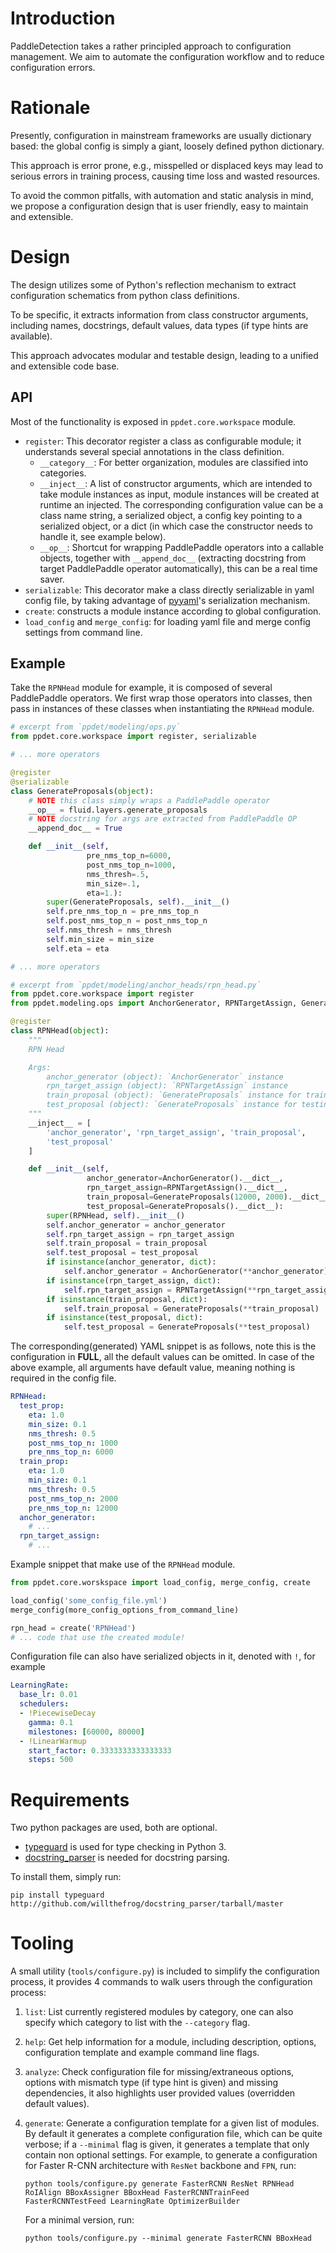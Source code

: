 # Introduction

PaddleDetection takes a rather principled approach to configuration management. We aim to automate the configuration workflow and to reduce configuration errors.


# Rationale

Presently, configuration in mainstream frameworks are usually dictionary based: the global config is simply a giant, loosely defined python dictionary.

This approach is error prone, e.g., misspelled or displaced keys may lead to serious errors in training process, causing time loss and wasted resources.

To avoid the common pitfalls, with automation and static analysis in mind, we propose a configuration design that is user friendly, easy to maintain and extensible.


# Design

The design utilizes some of Python's reflection mechanism to extract configuration schematics from python class definitions.

To be specific, it extracts information from class constructor arguments, including names, docstrings, default values, data types (if type hints are available).

This approach advocates modular and testable design, leading to a unified and extensible code base.


## API

Most of the functionality is exposed in `ppdet.core.workspace` module.

-   `register`: This decorator register a class as configurable module; it understands several special annotations in the class definition.
    -   `__category__`: For better organization, modules are classified into categories.
    -   `__inject__`: A list of constructor arguments, which are intended to take module instances as input, module instances will be created at runtime an injected. The corresponding configuration value can be a class name string, a serialized object, a config key pointing to a serialized object, or a dict (in which case the constructor needs to handle it, see example below).
    -   `__op__`: Shortcut for wrapping PaddlePaddle operators into a callable objects, together with `__append_doc__` (extracting docstring from target PaddlePaddle operator automatically), this can be a real time saver.
-   `serializable`: This decorator make a class directly serializable in yaml config file, by taking advantage of [pyyaml](https://pyyaml.org/wiki/PyYAMLDocumentation)'s serialization mechanism.
-   `create`: constructs a module instance according to global configuration.
-   `load_config` and `merge_config`: for loading yaml file and merge config settings from command line.


## Example

Take the `RPNHead` module for example, it is composed of several PaddlePaddle operators. We first wrap those operators into classes, then pass in instances of these classes when instantiating the `RPNHead` module.

```python
# excerpt from `ppdet/modeling/ops.py`
from ppdet.core.workspace import register, serializable

# ... more operators

@register
@serializable
class GenerateProposals(object):
    # NOTE this class simply wraps a PaddlePaddle operator
    __op__ = fluid.layers.generate_proposals
    # NOTE docstring for args are extracted from PaddlePaddle OP
    __append_doc__ = True

    def __init__(self,
                 pre_nms_top_n=6000,
                 post_nms_top_n=1000,
                 nms_thresh=.5,
                 min_size=.1,
                 eta=1.):
        super(GenerateProposals, self).__init__()
        self.pre_nms_top_n = pre_nms_top_n
        self.post_nms_top_n = post_nms_top_n
        self.nms_thresh = nms_thresh
        self.min_size = min_size
        self.eta = eta

# ... more operators

# excerpt from `ppdet/modeling/anchor_heads/rpn_head.py`
from ppdet.core.workspace import register
from ppdet.modeling.ops import AnchorGenerator, RPNTargetAssign, GenerateProposals

@register
class RPNHead(object):
    """
    RPN Head

    Args:
        anchor_generator (object): `AnchorGenerator` instance
        rpn_target_assign (object): `RPNTargetAssign` instance
        train_proposal (object): `GenerateProposals` instance for training
        test_proposal (object): `GenerateProposals` instance for testing
    """
    __inject__ = [
        'anchor_generator', 'rpn_target_assign', 'train_proposal',
        'test_proposal'
    ]

    def __init__(self,
                 anchor_generator=AnchorGenerator().__dict__,
                 rpn_target_assign=RPNTargetAssign().__dict__,
                 train_proposal=GenerateProposals(12000, 2000).__dict__,
                 test_proposal=GenerateProposals().__dict__):
        super(RPNHead, self).__init__()
        self.anchor_generator = anchor_generator
        self.rpn_target_assign = rpn_target_assign
        self.train_proposal = train_proposal
        self.test_proposal = test_proposal
        if isinstance(anchor_generator, dict):
            self.anchor_generator = AnchorGenerator(**anchor_generator)
        if isinstance(rpn_target_assign, dict):
            self.rpn_target_assign = RPNTargetAssign(**rpn_target_assign)
        if isinstance(train_proposal, dict):
            self.train_proposal = GenerateProposals(**train_proposal)
        if isinstance(test_proposal, dict):
            self.test_proposal = GenerateProposals(**test_proposal)
```

The corresponding(generated) YAML snippet is as follows, note this is the configuration in **FULL**, all the default values can be omitted. In case of the above example, all arguments have default value, meaning nothing is required in the config file.

```yaml
RPNHead:
  test_prop:
    eta: 1.0
    min_size: 0.1
    nms_thresh: 0.5
    post_nms_top_n: 1000
    pre_nms_top_n: 6000
  train_prop:
    eta: 1.0
    min_size: 0.1
    nms_thresh: 0.5
    post_nms_top_n: 2000
    pre_nms_top_n: 12000
  anchor_generator:
    # ...
  rpn_target_assign:
    # ...
```

Example snippet that make use of the `RPNHead` module.

```python
from ppdet.core.worskspace import load_config, merge_config, create

load_config('some_config_file.yml')
merge_config(more_config_options_from_command_line)

rpn_head = create('RPNHead')
# ... code that use the created module!
```

Configuration file can also have serialized objects in it, denoted with `!`, for example

```yaml
LearningRate:
  base_lr: 0.01
  schedulers:
  - !PiecewiseDecay
    gamma: 0.1
    milestones: [60000, 80000]
  - !LinearWarmup
    start_factor: 0.3333333333333333
    steps: 500
```


# Requirements

Two python packages are used, both are optional.

-   [typeguard](https://github.com/agronholm/typeguard) is used for type checking in Python 3.
-   [docstring\_parser](https://github.com/rr-/docstring_parser) is needed for docstring parsing.

To install them, simply run:

```shell
pip install typeguard http://github.com/willthefrog/docstring_parser/tarball/master
```


# Tooling

A small utility (`tools/configure.py`) is included to simplify the configuration process, it provides 4 commands to walk users through the configuration process:

1.  `list`: List currently registered modules by category, one can also specify which category to list with the `--category` flag.
2.  `help`: Get help information for a module, including description, options, configuration template and example command line flags.
3.  `analyze`: Check configuration file for missing/extraneous options, options with mismatch type (if type hint is given) and missing dependencies, it also highlights user provided values (overridden default values).
4.  `generate`: Generate a configuration template for a given list of modules. By default it generates a complete configuration file, which can be quite verbose; if a `--minimal` flag is given, it generates a template that only contain non optional settings. For example, to generate a configuration for Faster R-CNN architecture with `ResNet` backbone and `FPN`, run:

    ```shell
    python tools/configure.py generate FasterRCNN ResNet RPNHead RoIAlign BBoxAssigner BBoxHead FasterRCNNTrainFeed FasterRCNNTestFeed LearningRate OptimizerBuilder
    ```

    For a minimal version, run:

    ```shell
    python tools/configure.py --minimal generate FasterRCNN BBoxHead
    ```
